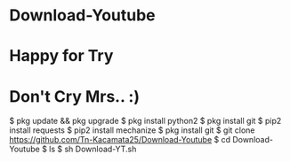 # Download-Youtube #
# Happy for Try
# Don't Cry Mrs.. :) #

$ pkg update && pkg upgrade
$ pkg install python2
$ pkg install git
$ pip2 install requests
$ pip2 install mechanize
$ pkg install git
$ git clone https://github.com/Tn-Kacamata25/Download-Youtube
$ cd Download-Youtube
$ ls
$ sh Download-YT.sh
